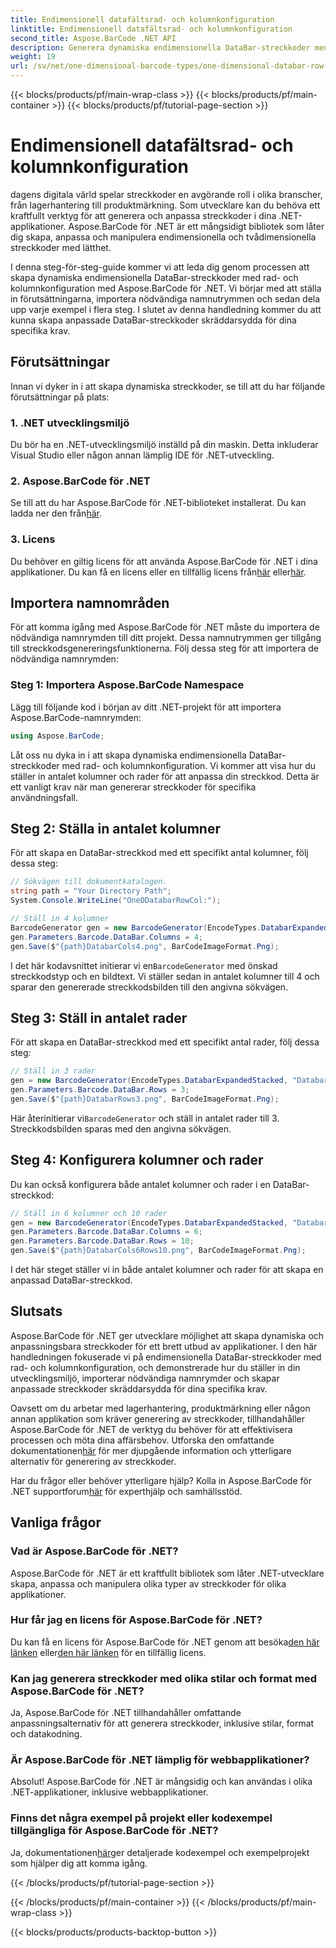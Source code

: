 ```yaml
---
title: Endimensionell datafältsrad- och kolumnkonfiguration
linktitle: Endimensionell datafältsrad- och kolumnkonfiguration
second_title: Aspose.BarCode .NET API
description: Generera dynamiska endimensionella DataBar-streckkoder med rad- och kolumnkonfiguration i .NET med Aspose.BarCode för .NET. Anpassning på ett enkelt sätt!
weight: 19
url: /sv/net/one-dimensional-barcode-types/one-dimensional-databar-row-column-configuration/
---
```


{{< blocks/products/pf/main-wrap-class >}}
{{< blocks/products/pf/main-container >}}
{{< blocks/products/pf/tutorial-page-section >}}

# Endimensionell datafältsrad- och kolumnkonfiguration


dagens digitala värld spelar streckkoder en avgörande roll i olika branscher, från lagerhantering till produktmärkning. Som utvecklare kan du behöva ett kraftfullt verktyg för att generera och anpassa streckkoder i dina .NET-applikationer. Aspose.BarCode för .NET är ett mångsidigt bibliotek som låter dig skapa, anpassa och manipulera endimensionella och tvådimensionella streckkoder med lätthet.

I denna steg-för-steg-guide kommer vi att leda dig genom processen att skapa dynamiska endimensionella DataBar-streckkoder med rad- och kolumnkonfiguration med Aspose.BarCode för .NET. Vi börjar med att ställa in förutsättningarna, importera nödvändiga namnutrymmen och sedan dela upp varje exempel i flera steg. I slutet av denna handledning kommer du att kunna skapa anpassade DataBar-streckkoder skräddarsydda för dina specifika krav.

## Förutsättningar

Innan vi dyker in i att skapa dynamiska streckkoder, se till att du har följande förutsättningar på plats:

### 1. .NET utvecklingsmiljö

Du bör ha en .NET-utvecklingsmiljö inställd på din maskin. Detta inkluderar Visual Studio eller någon annan lämplig IDE för .NET-utveckling.

### 2. Aspose.BarCode för .NET

 Se till att du har Aspose.BarCode för .NET-biblioteket installerat. Du kan ladda ner den från[här](https://releases.aspose.com/barcode/net/).

### 3. Licens

 Du behöver en giltig licens för att använda Aspose.BarCode för .NET i dina applikationer. Du kan få en licens eller en tillfällig licens från[här](https://purchase.aspose.com/buy) eller[här](https://purchase.aspose.com/temporary-license/).

## Importera namnområden

För att komma igång med Aspose.BarCode för .NET måste du importera de nödvändiga namnrymden till ditt projekt. Dessa namnutrymmen ger tillgång till streckkodsgenereringsfunktionerna. Följ dessa steg för att importera de nödvändiga namnrymden:

### Steg 1: Importera Aspose.BarCode Namespace

Lägg till följande kod i början av ditt .NET-projekt för att importera Aspose.BarCode-namnrymden:

```csharp
using Aspose.BarCode;
```

Låt oss nu dyka in i att skapa dynamiska endimensionella DataBar-streckkoder med rad- och kolumnkonfiguration. Vi kommer att visa hur du ställer in antalet kolumner och rader för att anpassa din streckkod. Detta är ett vanligt krav när man genererar streckkoder för specifika användningsfall.

## Steg 2: Ställa in antalet kolumner

För att skapa en DataBar-streckkod med ett specifikt antal kolumner, följ dessa steg:

```csharp
// Sökvägen till dokumentkatalogen.
string path = "Your Directory Path";
System.Console.WriteLine("OneDDatabarRowCol:");

// Ställ in 4 kolumner
BarcodeGenerator gen = new BarcodeGenerator(EncodeTypes.DatabarExpandedStacked, "Databar Expanded Stacked long");
gen.Parameters.Barcode.DataBar.Columns = 4;
gen.Save($"{path}DatabarCols4.png", BarCodeImageFormat.Png);
```

 I det här kodavsnittet initierar vi en`BarcodeGenerator` med önskad streckkodstyp och en bildtext. Vi ställer sedan in antalet kolumner till 4 och sparar den genererade streckkodsbilden till den angivna sökvägen.

## Steg 3: Ställ in antalet rader

För att skapa en DataBar-streckkod med ett specifikt antal rader, följ dessa steg:

```csharp
// Ställ in 3 rader
gen = new BarcodeGenerator(EncodeTypes.DatabarExpandedStacked, "Databar Expanded Stacked long");
gen.Parameters.Barcode.DataBar.Rows = 3;
gen.Save($"{path}DatabarRows3.png", BarCodeImageFormat.Png);
```

 Här återinitierar vi`BarcodeGenerator` och ställ in antalet rader till 3. Streckkodsbilden sparas med den angivna sökvägen.

## Steg 4: Konfigurera kolumner och rader

Du kan också konfigurera både antalet kolumner och rader i en DataBar-streckkod:

```csharp
// Ställ in 6 kolumner och 10 rader
gen = new BarcodeGenerator(EncodeTypes.DatabarExpandedStacked, "Databar Expanded Stacked long");
gen.Parameters.Barcode.DataBar.Columns = 6;
gen.Parameters.Barcode.DataBar.Rows = 10;
gen.Save($"{path}DatabarCols6Rows10.png", BarCodeImageFormat.Png);
```

I det här steget ställer vi in både antalet kolumner och rader för att skapa en anpassad DataBar-streckkod.

## Slutsats

Aspose.BarCode för .NET ger utvecklare möjlighet att skapa dynamiska och anpassningsbara streckkoder för ett brett utbud av applikationer. I den här handledningen fokuserade vi på endimensionella DataBar-streckkoder med rad- och kolumnkonfiguration, och demonstrerade hur du ställer in din utvecklingsmiljö, importerar nödvändiga namnrymder och skapar anpassade streckkoder skräddarsydda för dina specifika krav.

 Oavsett om du arbetar med lagerhantering, produktmärkning eller någon annan applikation som kräver generering av streckkoder, tillhandahåller Aspose.BarCode för .NET de verktyg du behöver för att effektivisera processen och möta dina affärsbehov. Utforska den omfattande dokumentationen[här](https://reference.aspose.com/barcode/net/) för mer djupgående information och ytterligare alternativ för generering av streckkoder.

Har du frågor eller behöver ytterligare hjälp? Kolla in Aspose.BarCode för .NET supportforum[här](https://forum.aspose.com/c/barcode/13) för experthjälp och samhällsstöd.

## Vanliga frågor

### Vad är Aspose.BarCode för .NET?
Aspose.BarCode för .NET är ett kraftfullt bibliotek som låter .NET-utvecklare skapa, anpassa och manipulera olika typer av streckkoder för olika applikationer.

### Hur får jag en licens för Aspose.BarCode för .NET?
 Du kan få en licens för Aspose.BarCode för .NET genom att besöka[den här länken](https://purchase.aspose.com/buy) eller[den här länken](https://purchase.aspose.com/temporary-license/) för en tillfällig licens.

### Kan jag generera streckkoder med olika stilar och format med Aspose.BarCode för .NET?
Ja, Aspose.BarCode för .NET tillhandahåller omfattande anpassningsalternativ för att generera streckkoder, inklusive stilar, format och datakodning.

### Är Aspose.BarCode för .NET lämplig för webbapplikationer?
Absolut! Aspose.BarCode för .NET är mångsidig och kan användas i olika .NET-applikationer, inklusive webbapplikationer.

### Finns det några exempel på projekt eller kodexempel tillgängliga för Aspose.BarCode för .NET?
 Ja, dokumentationen[här](https://reference.aspose.com/barcode/net/)ger detaljerade kodexempel och exempelprojekt som hjälper dig att komma igång.



{{< /blocks/products/pf/tutorial-page-section >}}

{{< /blocks/products/pf/main-container >}}
{{< /blocks/products/pf/main-wrap-class >}}

{{< blocks/products/products-backtop-button >}}
